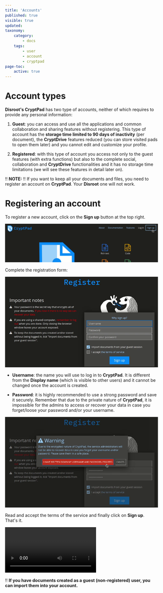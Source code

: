 ```yaml
---
title: 'Accounts'
published: true
visible: true
updated:
taxonomy:
    category:
        - docs
    tags:
        - user
        - account
        - cryptpad
page-toc:
    active: true
---
```


# Account types

**Disroot's CryptPad** has two type of accounts, neither of which requires to provide any personal information:

1. **Guest**: you can access and use all the applications and common collaboration and sharing features without registering. This type of account has the **storage time limited to 90 days of inactivity** (per document), the **CryptDrive** features reduced (you can store visited pads to open them later) and you cannot edit and customize your profile.

2. **Registered**: with this type of account you access not only to the guest features (with extra functions) but also to the complete social, collaboration and **CryptDrive** functionalities and it has no storage time limitations (we will see these features in detail later on).

!! **NOTE:**
!! If you want to keep all your documents and files, you need to register an account on **CryptPad**. Your **Disroot** one will not work.


# Registering an account
To register a new account, click on the **Sign up** button at the top right.

![](en/signup_01.png)

Complete the registration form:

![](en/signup_02.png)

* **Username**: the name you will use to log in to **CryptPad**. It is different from the **Display name** (which is visible to other users) and it cannot be changed once the account is created.

* **Password**: it is highly recommended to use a strong password and save it securely. Remember that due to the private nature of **CryptPad**, it is impossible for the admins to access or recover your data in case you forget/loose your password and/or your username.

![](en/signup_03.png)

Read and accept the terms of the service and finally click on **Sign up**. That's it.

![](en/signup.mp4?resize=1024,576&autoplay=0&loop)

!! **If you have documents created as a guest (non-registered) user, you can import them into your account.**
